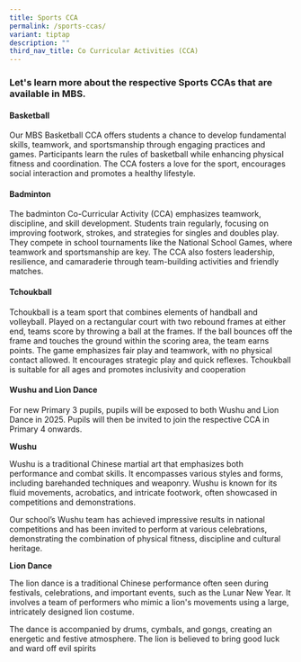 ```yaml
---
title: Sports CCA
permalink: /sports-ccas/
variant: tiptap
description: ""
third_nav_title: Co Curricular Activities (CCA)
---
```

<h4></h4>
<h3>Let's learn more about the respective Sports CCAs that are available in MBS.</h3>
<p></p>
<h4>Basketball</h4>
<p>Our MBS Basketball CCA offers students a chance to develop fundamental
skills, teamwork, and sportsmanship through engaging practices and games.
Participants learn the rules of basketball while enhancing physical fitness
and coordination. The CCA fosters a love for the sport, encourages social
interaction and promotes a healthy lifestyle.</p>
<p></p>
<h4>Badminton</h4>
<p>The badminton Co-Curricular Activity (CCA) emphasizes teamwork, discipline,
and skill development. Students train regularly, focusing on improving
footwork, strokes, and strategies for singles and doubles play. They compete
in school tournaments like the National School Games, where teamwork and
sportsmanship are key. The CCA also fosters leadership, resilience, and
camaraderie through team-building activities and friendly matches.</p>
<p></p>
<h4>Tchoukball</h4>
<p>Tchoukball is a team sport that combines elements of handball and volleyball.
Played on a rectangular court with two rebound frames at either end, teams
score by throwing a ball at the frames. If the ball bounces off the frame
and touches the ground within the scoring area, the team earns points.
The game emphasizes fair play and teamwork, with no physical contact allowed.
It encourages strategic play and quick reflexes. Tchoukball is suitable
for all ages and promotes inclusivity and cooperation</p>
<p></p>
<h4>Wushu and Lion Dance</h4>
<p>For new Primary 3 pupils, pupils will be exposed to both Wushu and Lion
Dance in 2025. Pupils will then be invited to join the respective CCA in
Primary 4 onwards.</p>
<p><strong>Wushu</strong>
</p>
<p>Wushu is a traditional Chinese martial art that emphasizes both performance
and combat skills. It encompasses various styles and forms, including barehanded
techniques and weaponry. Wushu is known for its fluid movements, acrobatics,
and intricate footwork, often showcased in competitions and demonstrations.</p>
<p>Our school’s Wushu team has achieved impressive results in national competitions
and has been invited to perform at various celebrations, demonstrating
the combination of physical fitness, discipline and cultural heritage.</p>
<p><strong>Lion Dance</strong>
</p>
<p>The lion dance is a traditional Chinese performance often seen during
festivals, celebrations, and important events, such as the Lunar New Year.
It involves a team of performers who mimic a lion's movements using a large,
intricately designed lion costume.</p>
<p>The dance is accompanied by drums, cymbals, and gongs, creating an energetic
and festive atmosphere. The lion is believed to bring good luck and ward
off evil spirits</p>
<p></p>
<h4></h4>
<p></p>